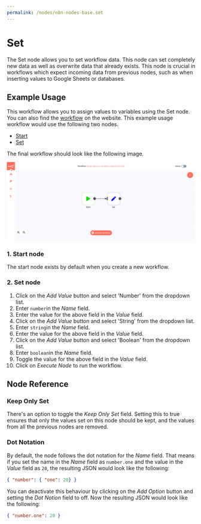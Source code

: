 ```yaml
---
permalink: /nodes/n8n-nodes-base.set
---
```


# Set

The Set node allows you to set workflow data. This node can set completely new data as well as overwrite data that already exists. This node is crucial in workflows which expect incoming data from previous nodes, such as when inserting values to Google Sheets or databases.


## Example Usage

This workflow allows you to assign values to variables using the Set node. You can also find the [workflow](https://n8n.io/workflows/526) on the website. This example usage workflow would use the following two nodes.
- [Start](../../core-nodes/Start/README.md)
- [Set]()


The final workflow should look like the following image.

![A workflow with the Set node](./workflow.png)

### 1. Start node

The start node exists by default when you create a new workflow.

### 2. Set node

1. Click on the *Add Value* button and select 'Number' from the dropdown list.
2. Enter `number`in the *Name* field.
3. Enter the value for the above field in the *Value* field.
4. Click on the *Add Value* button and select 'String' from the dropdown list.
5. Enter `string`in the *Name* field.
6. Enter the value for the above field in the *Value* field.
7. Click on the *Add Value* button and select 'Boolean' from the dropdown list.
8. Enter `boolean`in the *Name* field.
9. Toggle the value for the above field in the *Value* field.
10. Click on *Execute Node* to run the workflow.


## Node Reference

### Keep Only Set

There's an option to toggle the *Keep Only Set* field. Setting this to true ensures that only the values set on this node should be kept, and the values from all the previous nodes are removed.

### Dot Notation

By default, the node follows the dot notation for the *Name* field. That means if you set the name in the *Name* field as `number.one` and the value in the *Value* field as `20`, the resulting JSON would look like the following:

```json
{ "number": { "one": 20} }
```

You can deactivate this behaviour by clicking on the *Add Option* button and setting the *Dot Notion* field to off. Now the resulting JSON would look like the following:

```json
{ "number.one": 20 }
```
